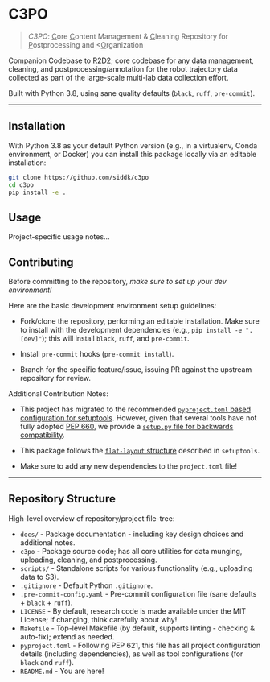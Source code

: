 # C3PO

> *C3PO*: <u>C</u>ore <u>C</u>ontent Management & <u>C</u>leaning Repository for <u>P</u>ostprocessing and <<u>O</u>rganization

Companion Codebase to [R2D2](https://github.com/AlexanderKhazatsky/R2D2); core codebase for any data management,
cleaning, and postprocessing/annotation for the robot trajectory data collected as part of the large-scale multi-lab 
data collection effort.

Built with Python 3.8, using sane quality defaults (`black`, `ruff`, `pre-commit`).

---

## Installation

With Python 3.8 as your default Python version (e.g., in a virtualenv, Conda environment, or Docker) you can install 
this package locally via an editable installation:

```bash
git clone https://github.com/siddk/c3po
cd c3po
pip install -e .
```

## Usage

Project-specific usage notes...

## Contributing

Before committing to the repository, *make sure to set up your dev environment!*

Here are the basic development environment setup guidelines:

+ Fork/clone the repository, performing an editable installation. Make sure to install with the development dependencies
  (e.g., `pip install -e ".[dev]"`); this will install `black`, `ruff`, and `pre-commit`.

+ Install `pre-commit` hooks (`pre-commit install`).

+ Branch for the specific feature/issue, issuing PR against the upstream repository for review.

Additional Contribution Notes:
- This project has migrated to the recommended
  [`pyproject.toml` based configuration for setuptools](https://setuptools.pypa.io/en/latest/userguide/quickstart.html).
  However, given that several tools have not fully adopted [PEP 660](https://peps.python.org/pep-0660/), we provide a
  [`setup.py` file for backwards compatibility](https://setuptools.pypa.io/en/latest/userguide/pyproject_config.html).

- This package follows the [`flat-layout` structure](https://setuptools.pypa.io/en/latest/userguide/package_discovery.html#flat-layout)
  described in `setuptools`.

- Make sure to add any new dependencies to the `project.toml` file!

---

## Repository Structure

High-level overview of repository/project file-tree:

+ `docs/` - Package documentation - including key design choices and additional notes.
+ `c3po` - Package source code; has all core utilities for data munging, uploading, cleaning, and postprocessing.
+ `scripts/` - Standalone scripts for various functionality (e.g., uploading data to S3).
+ `.gitignore` - Default Python `.gitignore`.
+ `.pre-commit-config.yaml` - Pre-commit configuration file (sane defaults + `black` + `ruff`).
+ `LICENSE` - By default, research code is made available under the MIT License; if changing, think carefully about why!
+ `Makefile` - Top-level Makefile (by default, supports linting - checking & auto-fix); extend as needed.
+ `pyproject.toml` - Following PEP 621, this file has all project configuration details (including dependencies), as
                     well as tool configurations (for `black` and `ruff`).
+ `README.md` - You are here!
